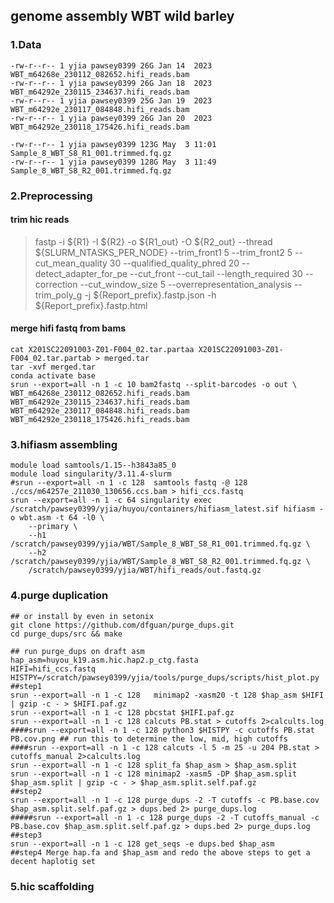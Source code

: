 ## genome assembly WBT wild barley
### 1.Data
```
-rw-r--r-- 1 yjia pawsey0399 26G Jan 14  2023 WBT_m64268e_230112_082652.hifi_reads.bam
-rw-r--r-- 1 yjia pawsey0399 26G Jan 18  2023 WBT_m64292e_230115_234637.hifi_reads.bam
-rw-r--r-- 1 yjia pawsey0399 25G Jan 19  2023 WBT_m64292e_230117_084848.hifi_reads.bam
-rw-r--r-- 1 yjia pawsey0399 26G Jan 20  2023 WBT_m64292e_230118_175426.hifi_reads.bam

-rw-r--r-- 1 yjia pawsey0399 123G May  3 11:01 Sample_8_WBT_S8_R1_001.trimmed.fq.gz
-rw-r--r-- 1 yjia pawsey0399 128G May  3 11:49 Sample_8_WBT_S8_R2_001.trimmed.fq.gz
```
### 2.Preprocessing
#### trim hic reads
>fastp -i ${R1} -I ${R2} -o ${R1_out} -O ${R2_out} --thread ${SLURM_NTASKS_PER_NODE} --trim_front1 5 --trim_front2 5 --cut_mean_quality 30 --qualified_quality_phred 20 --detect_adapter_for_pe --cut_front --cut_tail --length_required 30 --correction --cut_window_size 5 --overrepresentation_analysis --trim_poly_g -j ${Report_prefix}.fastp.json -h ${Report_prefix}.fastp.html
#### merge hifi fastq from bams
```
cat X201SC22091003-Z01-F004_02.tar.partaa X201SC22091003-Z01-F004_02.tar.partab > merged.tar
tar -xvf merged.tar
conda activate base
srun --export=all -n 1 -c 10 bam2fastq --split-barcodes -o out \
WBT_m64268e_230112_082652.hifi_reads.bam WBT_m64292e_230115_234637.hifi_reads.bam WBT_m64292e_230117_084848.hifi_reads.bam WBT_m64292e_230118_175426.hifi_reads.bam
```
### 3.hifiasm assembling
```
module load samtools/1.15--h3843a85_0
module load singularity/3.11.4-slurm
#srun --export=all -n 1 -c 128  samtools fastq -@ 128 ./ccs/m64257e_211030_130656.ccs.bam > hifi_ccs.fastq
srun --export=all -n 1 -c 64 singularity exec /scratch/pawsey0399/yjia/huyou/containers/hifiasm_latest.sif hifiasm -o wbt.asm -t 64 -l0 \
	--primary \
	--h1 /scratch/pawsey0399/yjia/WBT/Sample_8_WBT_S8_R1_001.trimmed.fq.gz \
	--h2 /scratch/pawsey0399/yjia/WBT/Sample_8_WBT_S8_R2_001.trimmed.fq.gz \
	/scratch/pawsey0399/yjia/WBT/hifi_reads/out.fastq.gz
```
### 4.purge duplication
```
## or install by even in setonix
git clone https://github.com/dfguan/purge_dups.git
cd purge_dups/src && make

## run purge_dups on draft asm
hap_asm=huyou_k19.asm.hic.hap2.p_ctg.fasta
HIFI=hifi_ccs.fastq
HISTPY=/scratch/pawsey0399/yjia/tools/purge_dups/scripts/hist_plot.py
##step1
srun --export=all -n 1 -c 128   minimap2 -xasm20 -t 128 $hap_asm $HIFI | gzip -c - > $HIFI.paf.gz
srun --export=all -n 1 -c 128 pbcstat $HIFI.paf.gz
srun --export=all -n 1 -c 128 calcuts PB.stat > cutoffs 2>calcults.log
####srun --export=all -n 1 -c 128 python3 $HISTPY -c cutoffs PB.stat PB.cov.png ## run this to determine the low, mid, high cutoffs
####srun --export=all -n 1 -c 128 calcuts -l 5 -m 25 -u 204 PB.stat > cutoffs_manual 2>calcults.log
srun --export=all -n 1 -c 128 split_fa $hap_asm > $hap_asm.split
srun --export=all -n 1 -c 128 minimap2 -xasm5 -DP $hap_asm.split $hap_asm.split | gzip -c - > $hap_asm.split.self.paf.gz
##step2
srun --export=all -n 1 -c 128 purge_dups -2 -T cutoffs -c PB.base.cov $hap_asm.split.self.paf.gz > dups.bed 2> purge_dups.log
#####srun --export=all -n 1 -c 128 purge_dups -2 -T cutoffs_manual -c PB.base.cov $hap_asm.split.self.paf.gz > dups.bed 2> purge_dups.log
##step3
srun --export=all -n 1 -c 128 get_seqs -e dups.bed $hap_asm
##step4 Merge hap.fa and $hap_asm and redo the above steps to get a decent haplotig set
```
### 5.hic scaffolding 
